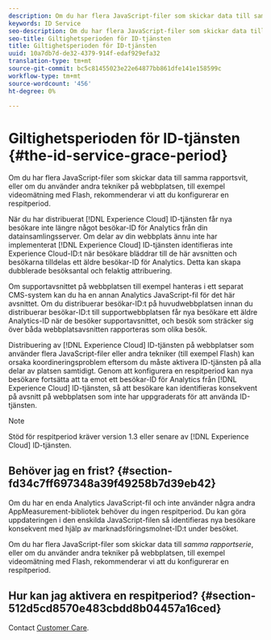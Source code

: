 ```yaml
---
description: Om du har flera JavaScript-filer som skickar data till samma rapportsvit, eller om du använder andra tekniker på webbplatsen, till exempel videomätning med Flash, rekommenderar vi att du konfigurerar en respitperiod.
keywords: ID Service
seo-description: Om du har flera JavaScript-filer som skickar data till samma rapportsvit, eller om du använder andra tekniker på webbplatsen, till exempel videomätning med Flash, rekommenderar vi att du konfigurerar en respitperiod.
seo-title: Giltighetsperioden för ID-tjänsten
title: Giltighetsperioden för ID-tjänsten
uuid: 10a7db7d-de32-4379-914f-edaf929efa32
translation-type: tm+mt
source-git-commit: bc5c81455023e22e64877bb861dfe141e158599c
workflow-type: tm+mt
source-wordcount: '456'
ht-degree: 0%

---
```



# Giltighetsperioden för ID-tjänsten {#the-id-service-grace-period}

Om du har flera JavaScript-filer som skickar data till samma rapportsvit, eller om du använder andra tekniker på webbplatsen, till exempel videomätning med Flash, rekommenderar vi att du konfigurerar en respitperiod.

När du har distribuerat [!DNL Experience Cloud] ID-tjänsten får nya besökare inte längre något besökar-ID för Analytics från din datainsamlingsserver. Om delar av din webbplats ännu inte har implementerat [!DNL Experience Cloud] ID-tjänsten identifieras inte Experience Cloud-ID:t när besökare bläddrar till de här avsnitten och besökarna tilldelas ett äldre besökar-ID för Analytics. Detta kan skapa dubblerade besöksantal och felaktig attribuering.

Om supportavsnittet på webbplatsen till exempel hanteras i ett separat CMS-system kan du ha en annan Analytics JavaScript-fil för det här avsnittet. Om du distribuerar besökar-ID:t på huvudwebbplatsen innan du distribuerar besökar-ID:t till supportwebbplatsen får nya besökare ett äldre Analytics-ID när de besöker supportavsnittet, och besök som sträcker sig över båda webbplatsavsnitten rapporteras som olika besök.

Distribuering av [!DNL Experience Cloud] ID-tjänsten på webbplatser som använder flera JavaScript-filer eller andra tekniker (till exempel Flash) kan orsaka koordineringsproblem eftersom du måste aktivera ID-tjänsten på alla delar av platsen samtidigt. Genom att konfigurera en respitperiod kan nya besökare fortsätta att ta emot ett besökar-ID för Analytics från [!DNL Experience Cloud] ID-tjänsten, så att besökare kan identifieras konsekvent på avsnitt på webbplatsen som inte har uppgraderats för att använda ID-tjänsten.

>[!NOTE]
>
>Stöd för respitperiod kräver version 1.3 eller senare av [!DNL Experience Cloud] ID-tjänsten.

## Behöver jag en frist? {#section-fd34c7ff697348a39f49258b7d39eb42}

Om du har en enda Analytics JavaScript-fil och inte använder några andra AppMeasurement-bibliotek behöver du ingen respitperiod. Du kan göra uppdateringen i den enskilda JavaScript-filen så identifieras nya besökare konsekvent med hjälp av marknadsföringsmolnet-ID:t under besöket.

Om du har flera JavaScript-filer som skickar data till *samma rapportserie*, eller om du använder andra tekniker på webbplatsen, till exempel videomätning med Flash, rekommenderar vi att du konfigurerar en respitperiod.

## Hur kan jag aktivera en respitperiod? {#section-512d5cd8570e483cbdd8b04457a16ced}

Contact [Customer Care](https://helpx.adobe.com/marketing-cloud/contact-support.html).
